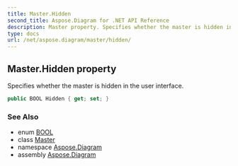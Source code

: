 ```yaml
---
title: Master.Hidden
second_title: Aspose.Diagram for .NET API Reference
description: Master property. Specifies whether the master is hidden in the user interface
type: docs
url: /net/aspose.diagram/master/hidden/
---
```

## Master.Hidden property

Specifies whether the master is hidden in the user interface.

```csharp
public BOOL Hidden { get; set; }
```

### See Also

* enum [BOOL](../../bool/)
* class [Master](../)
* namespace [Aspose.Diagram](../../master/)
* assembly [Aspose.Diagram](../../../)


